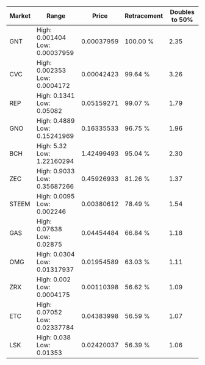 | Market | Range | Price| Retracement | Doubles to 50% |
| --- | --- | --- | --- | --- |
| GNT | High: 0.001404<br />Low: 0.00037959 | 0.00037959 | 100.00 % | 2.35 |
| CVC | High: 0.002353<br />Low: 0.0004172 | 0.00042423 | 99.64 % | 3.26 |
| REP | High: 0.1341<br />Low: 0.05082 | 0.05159271 | 99.07 % | 1.79 |
| GNO | High: 0.4889<br />Low: 0.15241969 | 0.16335533 | 96.75 % | 1.96 |
| BCH | High: 5.32<br />Low: 1.22160294 | 1.42499493 | 95.04 % | 2.30 |
| ZEC | High: 0.9033<br />Low: 0.35687266 | 0.45926933 | 81.26 % | 1.37 |
| STEEM | High: 0.0095<br />Low: 0.002246 | 0.00380612 | 78.49 % | 1.54 |
| GAS | High: 0.07638<br />Low: 0.02875 | 0.04454484 | 66.84 % | 1.18 |
| OMG | High: 0.0304<br />Low: 0.01317937 | 0.01954589 | 63.03 % | 1.11 |
| ZRX | High: 0.002<br />Low: 0.0004175 | 0.00110398 | 56.62 % | 1.09 |
| ETC | High: 0.07052<br />Low: 0.02337784 | 0.04383998 | 56.59 % | 1.07 |
| LSK | High: 0.038<br />Low: 0.01353 | 0.02420037 | 56.39 % | 1.06 |
